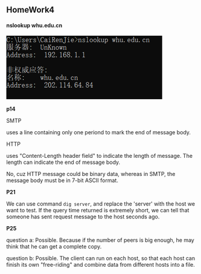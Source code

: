 ## HomeWork4

#### nslookup whu.edu.cn
![Result](https://github.com/2017302580119/Pics/blob/master/Exercise4/nslookup.png)


**p14**

SMTP

uses a line containing only one periond to mark the end of message body.

HTTP

uses "Content-Length header field" to indicate the length of message.  The length can indicate the end of message body.

No, cuz HTTP message could be binary data, whereas in SMTP, the message body must be in 7-bit ASCⅡ format.

**P21**

We can use command `dig server`, and replace the 'server' with the host we want to test. If the query time returned is extremely short, we can tell that someone has sent request message to the host seconds ago. 

**P25**

question a:
Possible. Because if the number of peers is big enough, he may think that he can get a complete copy.

question b:
Possible. The client can run on each host, so that each host can finish its own "free-riding" and combine data from different hosts into a file.
